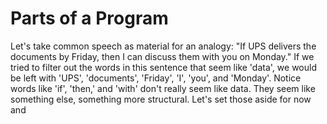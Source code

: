 # Parts of a Program 

Let's take common speech as material for an analogy: "If UPS delivers the documents by Friday, then I can discuss them with you on Monday." If we tried to filter out the words in this sentence that seem like 'data', we would be left with 'UPS', 'documents', 'Friday', 'I', 'you', and 'Monday'. Notice words like 'if', 'then,' and 'with' don't really seem like data. They seem like something else, something more structural. Let's set those aside for now and 

